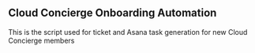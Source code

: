 ## Cloud Concierge Onboarding Automation

This is the script used for ticket and Asana task generation for new Cloud Concierge members